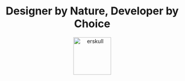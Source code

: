 <h1 align="center">
Designer by Nature, Developer by Choice
</h1>
<p align="center">
<a target="_blank" href="https://erskull.now.sh/">
    <img src="https://erskull.now.sh/avatar.png" alt="erskull" width="100" height="100">
  </a>
</p>
